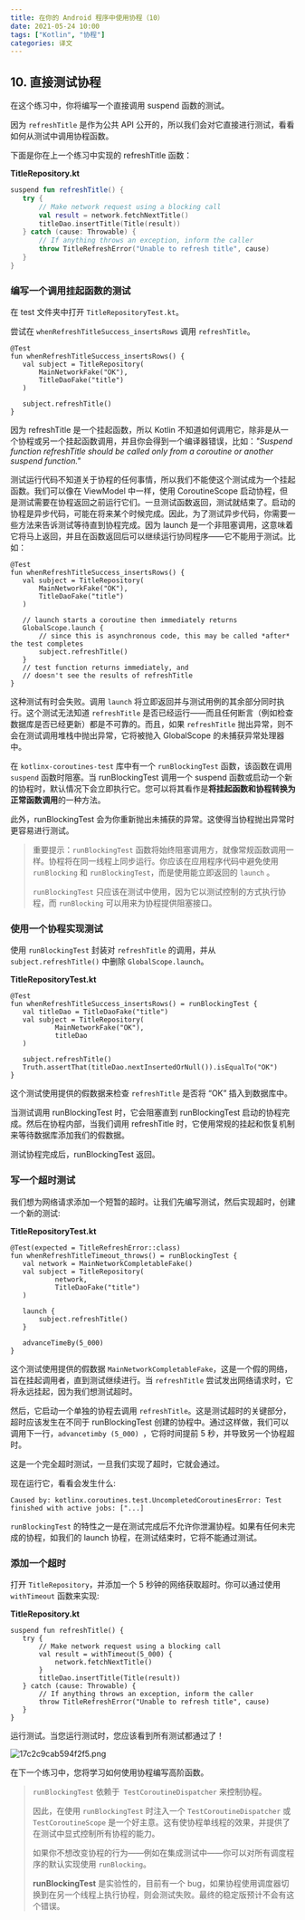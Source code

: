 ```yaml
---
title: 在你的 Android 程序中使用协程（10）
date: 2021-05-24 10:00
tags: ["Kotlin", "协程"]
categories: 译文
---
```


## 10. 直接测试协程

在这个练习中，你将编写一个直接调用 suspend 函数的测试。

因为 `refreshTitle` 是作为公共 API 公开的，所以我们会对它直接进行测试，看看如何从测试中调用协程函数。

下面是你在上一个练习中实现的 refreshTitle 函数：

**TitleRepository.kt**

```kotlin
suspend fun refreshTitle() {
   try {
       // Make network request using a blocking call
       val result = network.fetchNextTitle()
       titleDao.insertTitle(Title(result))
   } catch (cause: Throwable) {
       // If anything throws an exception, inform the caller
       throw TitleRefreshError("Unable to refresh title", cause)
   }
}
```

### 编写一个调用挂起函数的测试

在 test 文件夹中打开 `TitleRepositoryTest.kt`。

尝试在 `whenRefreshTitleSuccess_insertsRows` 调用  `refreshTitle`。

```
@Test
fun whenRefreshTitleSuccess_insertsRows() {
   val subject = TitleRepository(
       MainNetworkFake("OK"),
       TitleDaoFake("title")
   )

   subject.refreshTitle()
}
```

因为 refreshTitle 是一个挂起函数，所以 Kotlin 不知道如何调用它，除非是从一个协程或另一个挂起函数调用，并且你会得到一个编译器错误，比如：*"Suspend function refreshTitle should be called only from a coroutine or another suspend function."*

测试运行代码不知道关于协程的任何事情，所以我们不能使这个测试成为一个挂起函数。我们可以像在 ViewModel  中一样，使用 CoroutineScope 启动协程，但是测试需要在协程返回之前运行它们。一旦测试函数返回，测试就结束了。启动的协程是异步代码，可能在将来某个时候完成。因此，为了测试异步代码，你需要一些方法来告诉测试等待直到协程完成。因为 launch 是一个非阻塞调用，这意味着它将马上返回，并且在函数返回后可以继续运行协同程序——它不能用于测试。比如：

```
@Test
fun whenRefreshTitleSuccess_insertsRows() {
   val subject = TitleRepository(
       MainNetworkFake("OK"),
       TitleDaoFake("title")
   )

   // launch starts a coroutine then immediately returns
   GlobalScope.launch {
       // since this is asynchronous code, this may be called *after* the test completes
       subject.refreshTitle()
   }
   // test function returns immediately, and
   // doesn't see the results of refreshTitle
}
```

这种测试有时会失败。调用 `launch` 将立即返回并与测试用例的其余部分同时执行。这个测试无法知道 `refreshTitle` 是否已经运行——而且任何断言（例如检查数据库是否已经更新）都是不可靠的。而且，如果 `refreshTitle` 抛出异常，则不会在测试调用堆栈中抛出异常，它将被抛入 GlobalScope 的未捕获异常处理器中。

在 `kotlinx-coroutines-test` 库中有一个 `runBlockingTest` 函数，该函数在调用 `suspend` 函数时阻塞。当 runBlockingTest 调用一个 suspend 函数或启动一个新的协程时，默认情况下会立即执行它。您可以将其看作是**将挂起函数和协程转换为正常函数调用**的一种方法。

此外，runBlockingTest 会为你重新抛出未捕获的异常。这使得当协程抛出异常时更容易进行测试。

> 重要提示：`runBlockingTest` 函数将始终阻塞调用方，就像常规函数调用一样。协程将在同一线程上同步运行。你应该在应用程序代码中避免使用 `runBlocking` 和 `runBlockingTest`，而是使用能立即返回的 `launch` 。
>
> `runBlockingTest` 只应该在测试中使用，因为它以测试控制的方式执行协程，而 `runBlocking` 可以用来为协程提供阻塞接口。

### 使用一个协程实现测试

使用 `runBlockingTest` 封装对 `refreshTitle` 的调用，并从 `subject.refreshTitle()` 中删除 `GlobalScope.launch`。

**TitleRepositoryTest.kt**

```
@Test
fun whenRefreshTitleSuccess_insertsRows() = runBlockingTest {
   val titleDao = TitleDaoFake("title")
   val subject = TitleRepository(
           MainNetworkFake("OK"),
           titleDao
   )

   subject.refreshTitle()
   Truth.assertThat(titleDao.nextInsertedOrNull()).isEqualTo("OK")
}
```

这个测试使用提供的假数据来检查 `refreshTitle` 是否将 “OK” 插入到数据库中。

当测试调用 runBlockingTest 时，它会阻塞直到 runBlockingTest 启动的协程完成。然后在协程内部，当我们调用 refreshTitle 时，它使用常规的挂起和恢复机制来等待数据库添加我们的假数据。

测试协程完成后，runBlockingTest 返回。

### 写一个超时测试

我们想为网络请求添加一个短暂的超时。让我们先编写测试，然后实现超时，创建一个新的测试:

**TitleRepositoryTest.kt**

```
@Test(expected = TitleRefreshError::class)
fun whenRefreshTitleTimeout_throws() = runBlockingTest {
   val network = MainNetworkCompletableFake()
   val subject = TitleRepository(
           network,
           TitleDaoFake("title")
   )

   launch {
       subject.refreshTitle()
   }

   advanceTimeBy(5_000)
}
```

这个测试使用提供的假数据 `MainNetworkCompletableFake`，这是一个假的网络，旨在挂起调用者，直到测试继续进行。当 `refreshTitle` 尝试发出网络请求时，它将永远挂起，因为我们想测试超时。

然后，它启动一个单独的协程去调用 `refreshTitle`。这是测试超时的关键部分，超时应该发生在不同于 runBlockingTest 创建的协程中。通过这样做，我们可以调用下一行，`advancetimby (5_000) `，它将时间提前 5 秒，并导致另一个协程超时。

这是一个完全超时测试，一旦我们实现了超时，它就会通过。

现在运行它，看看会发生什么:

```
Caused by: kotlinx.coroutines.test.UncompletedCoroutinesError: Test finished with active jobs: ["...]
```

`runBlockingTest` 的特性之一是在测试完成后不允许你泄漏协程。如果有任何未完成的协程，如我们的 launch 协程，在测试结束时，它将不能通过测试。

### 添加一个超时

打开 `TitleRepository`，并添加一个 5 秒钟的网络获取超时。你可以通过使用 `withTimeout` 函数来实现:

**TitleRepository.kt**

```
suspend fun refreshTitle() {
   try {
       // Make network request using a blocking call
       val result = withTimeout(5_000) {
           network.fetchNextTitle()
       }
       titleDao.insertTitle(Title(result))
   } catch (cause: Throwable) {
       // If anything throws an exception, inform the caller
       throw TitleRefreshError("Unable to refresh title", cause)
   }
}
```

运行测试。当您运行测试时，您应该看到所有测试都通过了！

![17c2c9cab594f2f5.png](https://developer.android.com/codelabs/kotlin-coroutines/img/17c2c9cab594f2f5.png)

在下一个练习中，您将学习如何使用协程编写高阶函数。

> `runBlockingTest` 依赖于` TestCoroutineDispatcher` 来控制协程。
>
> 因此，在使用 `runBlockingTest` 时注入一个 `TestCoroutineDispatcher` 或 `TestCoroutineScope` 是一个好主意。这有使协程单线程的效果，并提供了在测试中显式控制所有协程的能力。
>
> 如果你不想改变协程的行为——例如在集成测试中——你可以对所有调度程序的默认实现使用 `runBlocking`。
>
> **runBlockingTest** 是实验性的，目前有一个 bug，如果协程使用调度器切换到在另一个线程上执行协程，则会测试失败。最终的稳定版预计不会有这个错误。